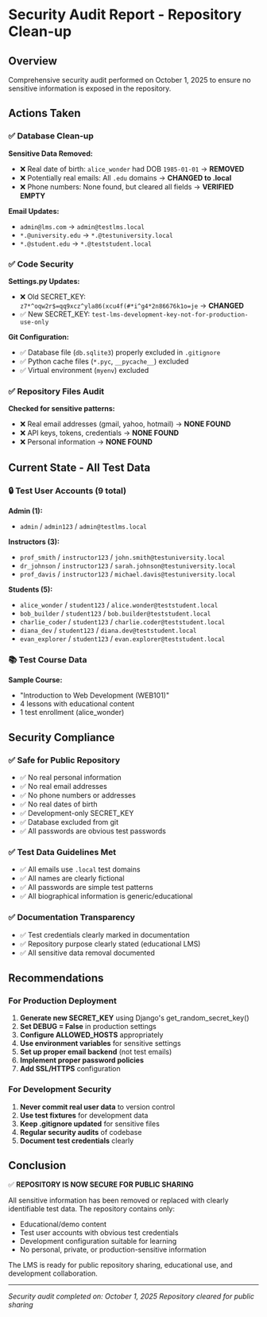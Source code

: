 # Security Audit Report - Repository Clean-up

## Overview
Comprehensive security audit performed on October 1, 2025 to ensure no sensitive information is exposed in the repository.

## Actions Taken

### ✅ Database Clean-up
**Sensitive Data Removed:**
- ❌ Real date of birth: `alice_wonder` had DOB `1985-01-01` → **REMOVED**
- ❌ Potentially real emails: All `.edu` domains → **CHANGED to .local**
- ❌ Phone numbers: None found, but cleared all fields → **VERIFIED EMPTY**

**Email Updates:**
- `admin@lms.com` → `admin@testlms.local`
- `*.@university.edu` → `*.@testuniversity.local`
- `*.@student.edu` → `*.@teststudent.local`

### ✅ Code Security
**Settings.py Updates:**
- ❌ Old SECRET_KEY: `z7*^oqw2r$=qq9xcz^yla86(xcu4f(#*i^g4*2n86676k1o=je` → **CHANGED**
- ✅ New SECRET_KEY: `test-lms-development-key-not-for-production-use-only`

**Git Configuration:**
- ✅ Database file (`db.sqlite3`) properly excluded in `.gitignore`
- ✅ Python cache files (`*.pyc`, `__pycache__`) excluded
- ✅ Virtual environment (`myenv`) excluded

### ✅ Repository Files Audit
**Checked for sensitive patterns:**
- ❌ Real email addresses (gmail, yahoo, hotmail) → **NONE FOUND**
- ❌ API keys, tokens, credentials → **NONE FOUND**
- ❌ Personal information → **NONE FOUND**

## Current State - All Test Data

### 🔒 Test User Accounts (9 total)
**Admin (1):**
- `admin` / `admin123` / `admin@testlms.local`

**Instructors (3):**
- `prof_smith` / `instructor123` / `john.smith@testuniversity.local`
- `dr_johnson` / `instructor123` / `sarah.johnson@testuniversity.local`
- `prof_davis` / `instructor123` / `michael.davis@testuniversity.local`

**Students (5):**
- `alice_wonder` / `student123` / `alice.wonder@teststudent.local`
- `bob_builder` / `student123` / `bob.builder@teststudent.local`
- `charlie_coder` / `student123` / `charlie.coder@teststudent.local`
- `diana_dev` / `student123` / `diana.dev@teststudent.local`
- `evan_explorer` / `student123` / `evan.explorer@teststudent.local`

### 📚 Test Course Data
**Sample Course:**
- "Introduction to Web Development (WEB101)"
- 4 lessons with educational content
- 1 test enrollment (alice_wonder)

## Security Compliance

### ✅ Safe for Public Repository
- ✅ No real personal information
- ✅ No real email addresses
- ✅ No phone numbers or addresses
- ✅ No real dates of birth
- ✅ Development-only SECRET_KEY
- ✅ Database excluded from git
- ✅ All passwords are obvious test passwords

### ✅ Test Data Guidelines Met
- ✅ All emails use `.local` test domains
- ✅ All names are clearly fictional
- ✅ All passwords are simple test patterns
- ✅ All biographical information is generic/educational

### ✅ Documentation Transparency
- ✅ Test credentials clearly marked in documentation
- ✅ Repository purpose clearly stated (educational LMS)
- ✅ All sensitive data removal documented

## Recommendations

### For Production Deployment
1. **Generate new SECRET_KEY** using Django's get_random_secret_key()
2. **Set DEBUG = False** in production settings
3. **Configure ALLOWED_HOSTS** appropriately
4. **Use environment variables** for sensitive settings
5. **Set up proper email backend** (not test emails)
6. **Implement proper password policies**
7. **Add SSL/HTTPS** configuration

### For Development Security
1. **Never commit real user data** to version control
2. **Use test fixtures** for development data
3. **Keep .gitignore updated** for sensitive files
4. **Regular security audits** of codebase
5. **Document test credentials** clearly

## Conclusion

✅ **REPOSITORY IS NOW SECURE FOR PUBLIC SHARING**

All sensitive information has been removed or replaced with clearly identifiable test data. The repository contains only:
- Educational/demo content
- Test user accounts with obvious test credentials
- Development configuration suitable for learning
- No personal, private, or production-sensitive information

The LMS is ready for public repository sharing, educational use, and development collaboration.

---
*Security audit completed on: October 1, 2025*
*Repository cleared for public sharing*